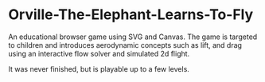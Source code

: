 Orville-The-Elephant-Learns-To-Fly
==================================

An educational browser game using SVG and Canvas. The game is targeted to children and introduces aerodynamic concepts such as lift, and drag using an interactive flow solver and simulated 2d flight.

It was never finished, but is playable up to a few levels.
